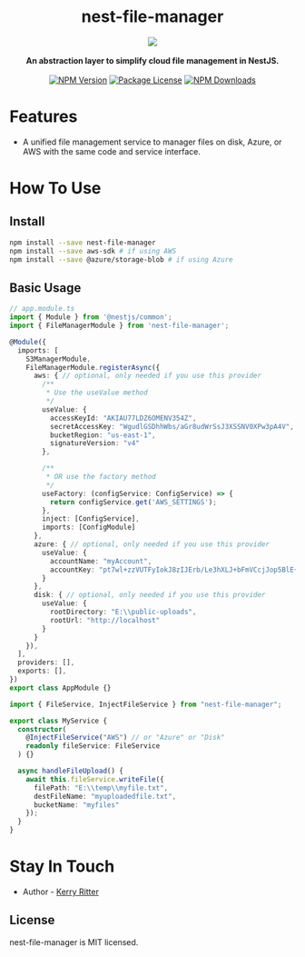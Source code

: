 <h1 align="center">nest-file-manager</h1>
<div align="center">
  <img src="https://beermoneydev-assets.s3.amazonaws.com/nest-file-manager-logo.png" />
</div>
<br />
<div align="center">
  <strong>An abstraction layer to simplify cloud file management in NestJS.</strong>
</div>
<br />
<div align="center">
<a href="https://www.npmjs.com/package/nest-file-manager"><img src="https://img.shields.io/npm/v/nest-file-manager.svg" alt="NPM Version" /></a>
<a href="https://www.npmjs.com/package/nest-file-manager"><img src="https://img.shields.io/npm/l/nest-file-manager.svg" alt="Package License" /></a>
<a href="https://www.npmjs.com/package/nest-file-manager"><img src="https://img.shields.io/npm/dm/nest-file-manager.svg" alt="NPM Downloads" /></a>
</div>

# Features

* A unified file management service to manager files on disk, Azure, or AWS with the same code and service interface. 

# How To Use

## Install

```bash
npm install --save nest-file-manager
npm install --save aws-sdk # if using AWS
npm install --save @azure/storage-blob # if using Azure
```

## Basic Usage 

```ts
// app.module.ts
import { Module } from '@nestjs/common';
import { FileManagerModule } from 'nest-file-manager';

@Module({
  imports: [
    S3ManagerModule,
    FileManagerModule.registerAsync({
      aws: { // optional, only needed if you use this provider
        /**
         * Use the useValue method
         */
        useValue: {
          accessKeyId: "AKIAU77LDZ6OMENV354Z",
          secretAccessKey: "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",
          bucketRegion: "us-east-1",
          signatureVersion: "v4"
        },

        /**
         * OR use the factory method
         */
        useFactory: (configService: ConfigService) => {
          return configService.get('AWS_SETTINGS');
        },
        inject: [ConfigService],
        imports: [ConfigModule]
      },
      azure: { // optional, only needed if you use this provider
        useValue: {
          accountName: "myAccount",
          accountKey: "pt7wl+zzVUTFyIokJ8zIJErb/Le3hXLJ+bFmVCcjJop5BlE+ASt4GNYp2m1lgKoCX3JkFqIzhtydnV73dr+lCg=="
        }
      },
      disk: { // optional, only needed if you use this provider
        useValue: {
          rootDirectory: "E:\\public-uploads",
          rootUrl: "http://localhost"
        }
      }
    }),
  ],
  providers: [],
  exports: [],
})
export class AppModule {}
```

```ts
import { FileService, InjectFileService } from "nest-file-manager";

export class MyService {
  constructor(
    @InjectFileService("AWS") // or "Azure" or "Disk"
    readonly fileService: FileService
  ) {}

  async handleFileUpload() {
    await this.fileService.writeFile({
      filePath: "E:\\temp\\myfile.txt",
      destFileName: "myuploadedfile.txt",
      bucketName: "myfiles"
    });
  }
}
```


# Stay In Touch

* Author - [Kerry Ritter](https://twitter.com/kerryritter)

## License

nest-file-manager is MIT licensed.